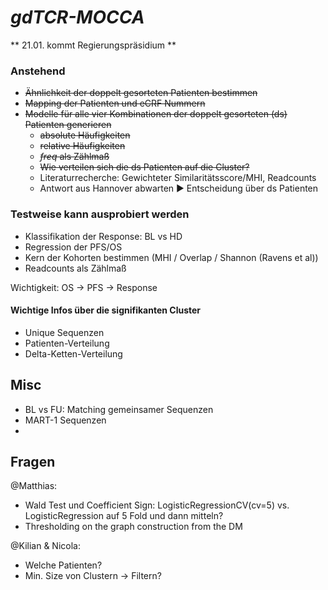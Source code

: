 # _gdTCR-MOCCA_

** 21.01. kommt Regierungspräsidium **

### Anstehend
- ~~Ähnlichkeit der doppelt gesorteten Patienten bestimmen~~
- ~~Mapping der Patienten und eCRF Nummern~~
- ~~Modelle für alle vier Kombinationen der doppelt gesorteten (ds) Patienten generieren~~
  - ~~absolute Häufigkeiten~~
  - ~~relative Häufigkeiten~~
  - ~~_freq_ als Zählmaß~~
  - ~~Wie verteilen sich die ds Patienten auf die Cluster?~~
  - Literaturrecherche: Gewichteter Similaritätsscore/MHI, Readcounts
  - Antwort aus Hannover abwarten ▶️ Entscheidung über ds Patienten
  
  
### Testweise kann ausprobiert werden
- Klassifikation der Response: BL vs HD
- Regression der PFS/OS
- Kern der Kohorten bestimmen (MHI / Overlap / Shannon (Ravens et al))
- Readcounts als Zählmaß


Wichtigkeit: OS -> PFS -> Response

#### Wichtige Infos über die signifikanten Cluster
- Unique Sequenzen
- Patienten-Verteilung
- Delta-Ketten-Verteilung


## Misc
- BL vs FU: Matching gemeinsamer Sequenzen
- MART-1 Sequenzen 
- 

## Fragen
@Matthias:
- Wald Test und Coefficient Sign: LogisticRegressionCV(cv=5) vs. LogisticRegression auf 5 Fold und dann mitteln?
- Thresholding on the graph construction from the DM

@Kilian & Nicola:
- Welche Patienten?
- Min. Size von Clustern -> Filtern?
